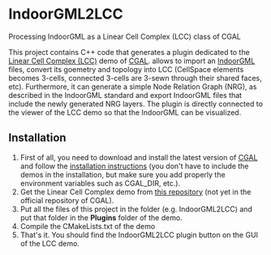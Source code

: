 # IndoorGML2LCC
Processing IndoorGML as a Linear Cell Complex (LCC) class of CGAL

This project contains C++ code that generates a plugin dedicated to the [Linear Cell Complex (LCC)](https://doc.cgal.org/latest/Linear_cell_complex/index.html#Chapter_Linear_Cell_Complex) demo of [CGAL](https://www.cgal.org/). allows to import an [IndoorGML](http://www.indoorgml.net/) files, convert its goemetry and topology into LCC (CellSpace elements becomes 3-cells, connected 3-cells are 3-sewn through their shared faces, etc). Furthermore, it can generate a simple Node Relation Graph (NRG), as described in the IndoorGML standard and export IndoorGML files that include the newly generated NRG layers. The plugin is directly connected to the viewer of the LCC demo so that the IndoorGML can be visualized. 

## Installation
1. First of all, you need to download and install the latest version of [CGAL](https://www.cgal.org/download.html) and follow the [installation instructions](https://doc.cgal.org/latest/Manual/installation.html) (you don't have to include the demos in the installation, but make sure you add properly the environment variables such as CGAL_DIR, etc.).
1. Get the Linear Cell Complex demo from [this repository](https://github.com/gdamiand/cgal/tree/LCC_demo-gdamiand) (not yet in the official repository of CGAL). 
1. Put all the files of this project in the folder (e.g. IndoorGML2LCC) and put that folder in the **Plugins** folder of the demo.
1. Compile the CMakeLists.txt of the demo
1. That's it. You should find the IndoorGML2LCC plugin button on the GUI of the LCC demo.
